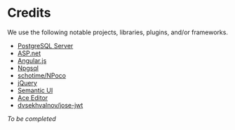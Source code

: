 # Credits

We use the following notable projects, libraries, plugins, and/or frameworks.

* [PostgreSQL Server](http://postgresql.org/)
* [ASP.net](http://asp.net)
* [Angular.js](https://angularjs.org/)
* [Npgsql](http://www.npgsql.org/)
* [schotime/NPoco](https://github.com/schotime/NPoco)
* [jQuery](http://jquery.com/)
* [Semantic UI](http://semantic-ui.com/)
* [Ace Editor](https://ace.c9.io/)
* [dvsekhvalnov/jose-jwt](https://github.com/dvsekhvalnov/jose-jwt)

*To be completed*